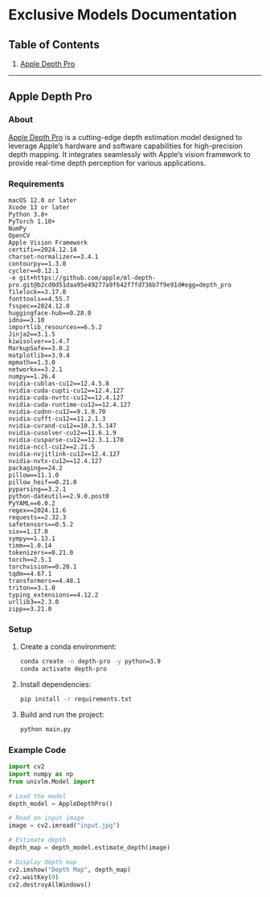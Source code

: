 # Exclusive Models Documentation

## Table of Contents

1. [Apple Depth Pro](#apple-depth-pro)

---

## Apple Depth Pro

### About
[Apple Depth Pro](https://github.com/apple/ml-depth-pro) is a cutting-edge depth estimation model designed to leverage Apple’s hardware and software capabilities for high-precision depth mapping. It integrates seamlessly with Apple’s vision framework to provide real-time depth perception for various applications.

### Requirements
```
macOS 12.0 or later
Xcode 13 or later
Python 3.8+
PyTorch 1.10+
NumPy
OpenCV
Apple Vision Framework
certifi==2024.12.14
charset-normalizer==3.4.1
contourpy==1.3.0
cycler==0.12.1
-e git+https://github.com/apple/ml-depth-pro.git@b2cd0d51daa95e49277a9f642f7fd736b7f9e91d#egg=depth_pro
filelock==3.17.0
fonttools==4.55.7
fsspec==2024.12.0
huggingface-hub==0.28.0
idna==3.10
importlib_resources==6.5.2
Jinja2==3.1.5
kiwisolver==1.4.7
MarkupSafe==3.0.2
matplotlib==3.9.4
mpmath==1.3.0
networkx==3.2.1
numpy==1.26.4
nvidia-cublas-cu12==12.4.5.8
nvidia-cuda-cupti-cu12==12.4.127
nvidia-cuda-nvrtc-cu12==12.4.127
nvidia-cuda-runtime-cu12==12.4.127
nvidia-cudnn-cu12==9.1.0.70
nvidia-cufft-cu12==11.2.1.3
nvidia-curand-cu12==10.3.5.147
nvidia-cusolver-cu12==11.6.1.9
nvidia-cusparse-cu12==12.3.1.170
nvidia-nccl-cu12==2.21.5
nvidia-nvjitlink-cu12==12.4.127
nvidia-nvtx-cu12==12.4.127
packaging==24.2
pillow==11.1.0
pillow_heif==0.21.0
pyparsing==3.2.1
python-dateutil==2.9.0.post0
PyYAML==6.0.2
regex==2024.11.6
requests==2.32.3
safetensors==0.5.2
six==1.17.0
sympy==1.13.1
timm==1.0.14
tokenizers==0.21.0
torch==2.5.1
torchvision==0.20.1
tqdm==4.67.1
transformers==4.48.1
triton==3.1.0
typing_extensions==4.12.2
urllib3==2.3.0
zipp==3.21.0
```
### Setup
1. Create a conda environment:
   ```sh
   conda create -n depth-pro -y python=3.9
   conda activate depth-pro
   ```
2. Install dependencies:
   ```sh
   pip install -r requirements.txt
   ```
3. Build and run the project:
   ```sh
   python main.py
   ```

### Example Code
```python
import cv2
import numpy as np
from univlm.Model import 

# Load the model
depth_model = AppleDepthPro()

# Read an input image
image = cv2.imread("input.jpg")

# Estimate depth
depth_map = depth_model.estimate_depth(image)

# Display depth map
cv2.imshow("Depth Map", depth_map)
cv2.waitKey(0)
cv2.destroyAllWindows()
```


